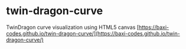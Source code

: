 # twin-dragon-curve
TwinDragon curve visualization using HTML5 canvas
[https://baxi-codes.github.io/twin-dragon-curve/](https://baxi-codes.github.io/twin-dragon-curve/)
